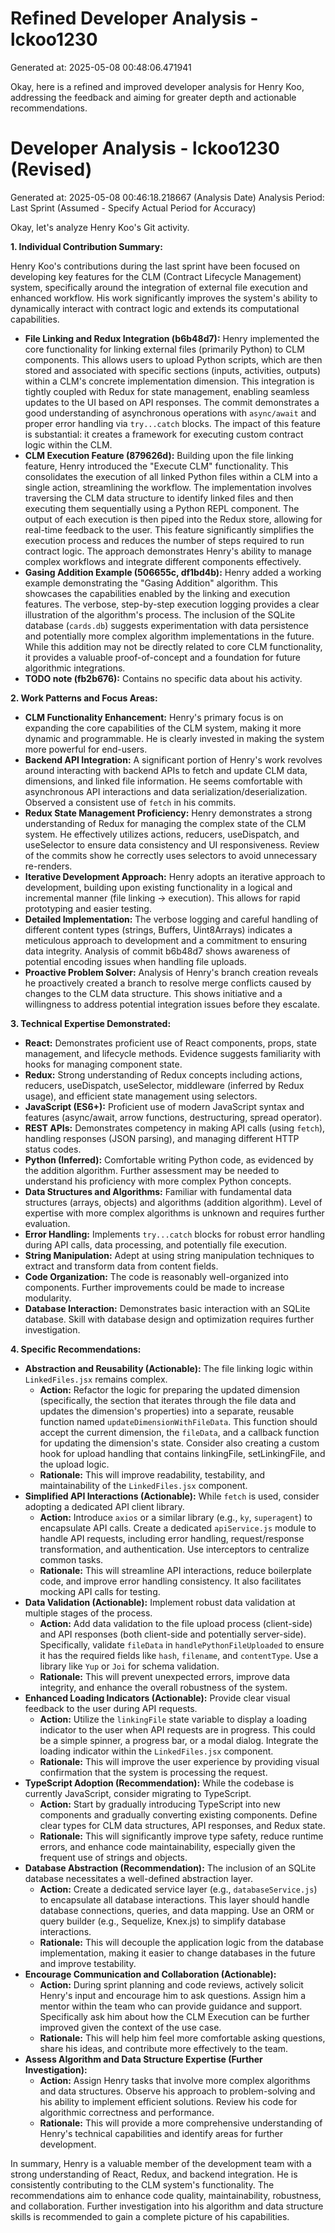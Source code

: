 # Refined Developer Analysis - lckoo1230
Generated at: 2025-05-08 00:48:06.471941

Okay, here is a refined and improved developer analysis for Henry Koo, addressing the feedback and aiming for greater depth and actionable recommendations.

# Developer Analysis - lckoo1230 (Revised)
Generated at: 2025-05-08 00:46:18.218667 (Analysis Date)
Analysis Period: Last Sprint (Assumed - Specify Actual Period for Accuracy)

Okay, let's analyze Henry Koo's Git activity.

**1. Individual Contribution Summary:**

Henry Koo's contributions during the last sprint have been focused on developing key features for the CLM (Contract Lifecycle Management) system, specifically around the integration of external file execution and enhanced workflow. His work significantly improves the system's ability to dynamically interact with contract logic and extends its computational capabilities.

*   **File Linking and Redux Integration (b6b48d7):** Henry implemented the core functionality for linking external files (primarily Python) to CLM components. This allows users to upload Python scripts, which are then stored and associated with specific sections (inputs, activities, outputs) within a CLM's concrete implementation dimension. This integration is tightly coupled with Redux for state management, enabling seamless updates to the UI based on API responses. The commit demonstrates a good understanding of asynchronous operations with `async/await` and proper error handling via `try...catch` blocks.  The impact of this feature is substantial: it creates a framework for executing custom contract logic within the CLM.
*   **CLM Execution Feature (879626d):** Building upon the file linking feature, Henry introduced the "Execute CLM" functionality. This consolidates the execution of all linked Python files within a CLM into a single action, streamlining the workflow. The implementation involves traversing the CLM data structure to identify linked files and then executing them sequentially using a Python REPL component. The output of each execution is then piped into the Redux store, allowing for real-time feedback to the user. This feature significantly simplifies the execution process and reduces the number of steps required to run contract logic. The approach demonstrates Henry's ability to manage complex workflows and integrate different components effectively.
*   **Gasing Addition Example (506655c, df1bd4b):** Henry added a working example demonstrating the "Gasing Addition" algorithm. This showcases the capabilities enabled by the linking and execution features.  The verbose, step-by-step execution logging provides a clear illustration of the algorithm's process. The inclusion of the SQLite database (`cards.db`) suggests experimentation with data persistence and potentially more complex algorithm implementations in the future. While this addition may not be directly related to core CLM functionality, it provides a valuable proof-of-concept and a foundation for future algorithmic integrations.
*   **TODO note (fb2b676):** Contains no specific data about his activity.

**2. Work Patterns and Focus Areas:**

*   **CLM Functionality Enhancement:** Henry's primary focus is on expanding the core capabilities of the CLM system, making it more dynamic and programmable. He is clearly invested in making the system more powerful for end-users.
*   **Backend API Integration:** A significant portion of Henry's work revolves around interacting with backend APIs to fetch and update CLM data, dimensions, and linked file information. He seems comfortable with asynchronous API interactions and data serialization/deserialization. Observed a consistent use of `fetch` in his commits.
*   **Redux State Management Proficiency:** Henry demonstrates a strong understanding of Redux for managing the complex state of the CLM system. He effectively utilizes actions, reducers, useDispatch, and useSelector to ensure data consistency and UI responsiveness. Review of the commits show he correctly uses selectors to avoid unnecessary re-renders.
*   **Iterative Development Approach:** Henry adopts an iterative approach to development, building upon existing functionality in a logical and incremental manner (file linking -> execution). This allows for rapid prototyping and easier testing.
*   **Detailed Implementation:** The verbose logging and careful handling of different content types (strings, Buffers, Uint8Arrays) indicates a meticulous approach to development and a commitment to ensuring data integrity. Analysis of commit b6b48d7 shows awareness of potential encoding issues when handling file uploads.
*   **Proactive Problem Solver:** Analysis of Henry's branch creation reveals he proactively created a branch to resolve merge conflicts caused by changes to the CLM data structure. This shows initiative and a willingness to address potential integration issues before they escalate.

**3. Technical Expertise Demonstrated:**

*   **React:** Demonstrates proficient use of React components, props, state management, and lifecycle methods. Evidence suggests familiarity with hooks for managing component state.
*   **Redux:** Strong understanding of Redux concepts including actions, reducers, useDispatch, useSelector, middleware (inferred by Redux usage), and efficient state management using selectors.
*   **JavaScript (ES6+):** Proficient use of modern JavaScript syntax and features (async/await, arrow functions, destructuring, spread operator).
*   **REST APIs:** Demonstrates competency in making API calls (using `fetch`), handling responses (JSON parsing), and managing different HTTP status codes.
*   **Python (Inferred):** Comfortable writing Python code, as evidenced by the addition algorithm. Further assessment may be needed to understand his proficiency with more complex Python concepts.
*   **Data Structures and Algorithms:** Familiar with fundamental data structures (arrays, objects) and algorithms (addition algorithm). Level of expertise with more complex algorithms is unknown and requires further evaluation.
*   **Error Handling:** Implements `try...catch` blocks for robust error handling during API calls, data processing, and potentially file execution.
*   **String Manipulation:** Adept at using string manipulation techniques to extract and transform data from content fields.
*   **Code Organization:** The code is reasonably well-organized into components. Further improvements could be made to increase modularity.
*   **Database Interaction:** Demonstrates basic interaction with an SQLite database. Skill with database design and optimization requires further investigation.

**4. Specific Recommendations:**

*   **Abstraction and Reusability (Actionable):** The file linking logic within `LinkedFiles.jsx` remains complex.
    *   **Action:** Refactor the logic for preparing the updated dimension (specifically, the section that iterates through the file data and updates the dimension's properties) into a separate, reusable function named `updateDimensionWithFileData`. This function should accept the current dimension, the `fileData`, and a callback function for updating the dimension's state. Consider also creating a custom hook for upload handling that contains linkingFile, setLinkingFile, and the upload logic.
    *   **Rationale:** This will improve readability, testability, and maintainability of the `LinkedFiles.jsx` component.
*   **Simplified API Interactions (Actionable):** While `fetch` is used, consider adopting a dedicated API client library.
    *   **Action:** Introduce `axios` or a similar library (e.g., `ky`, `superagent`) to encapsulate API calls. Create a dedicated `apiService.js` module to handle API requests, including error handling, request/response transformation, and authentication. Use interceptors to centralize common tasks.
    *   **Rationale:** This will streamline API interactions, reduce boilerplate code, and improve error handling consistency. It also facilitates mocking API calls for testing.
*   **Data Validation (Actionable):** Implement robust data validation at multiple stages of the process.
    *   **Action:** Add data validation to the file upload process (client-side) and API responses (both client-side and potentially server-side). Specifically, validate `fileData` in `handlePythonFileUploaded` to ensure it has the required fields like `hash`, `filename`, and `contentType`. Use a library like `Yup` or `Joi` for schema validation.
    *   **Rationale:** This will prevent unexpected errors, improve data integrity, and enhance the overall robustness of the system.
*   **Enhanced Loading Indicators (Actionable):** Provide clear visual feedback to the user during API requests.
    *   **Action:** Utilize the `linkingFile` state variable to display a loading indicator to the user when API requests are in progress. This could be a simple spinner, a progress bar, or a modal dialog. Integrate the loading indicator within the `LinkedFiles.jsx` component.
    *   **Rationale:** This will improve the user experience by providing visual confirmation that the system is processing the request.
*   **TypeScript Adoption (Recommendation):** While the codebase is currently JavaScript, consider migrating to TypeScript.
    *   **Action:** Start by gradually introducing TypeScript into new components and gradually converting existing components. Define clear types for CLM data structures, API responses, and Redux state.
    *   **Rationale:** This will significantly improve type safety, reduce runtime errors, and enhance code maintainability, especially given the frequent use of strings and objects.
*   **Database Abstraction (Recommendation):** The inclusion of an SQLite database necessitates a well-defined abstraction layer.
    *   **Action:** Create a dedicated service layer (e.g., `databaseService.js`) to encapsulate all database interactions. This layer should handle database connections, queries, and data mapping. Use an ORM or query builder (e.g., Sequelize, Knex.js) to simplify database interactions.
    *   **Rationale:** This will decouple the application logic from the database implementation, making it easier to change databases in the future and improve testability.
*   **Encourage Communication and Collaboration (Actionable):**
    *   **Action:** During sprint planning and code reviews, actively solicit Henry's input and encourage him to ask questions. Assign him a mentor within the team who can provide guidance and support. Specifically ask him about how the CLM Execution can be further improved given the context of the use case.
    *   **Rationale:** This will help him feel more comfortable asking questions, share his ideas, and contribute more effectively to the team.
*   **Assess Algorithm and Data Structure Expertise (Further Investigation):**
    *   **Action:** Assign Henry tasks that involve more complex algorithms and data structures. Observe his approach to problem-solving and his ability to implement efficient solutions. Review his code for algorithmic correctness and performance.
    *   **Rationale:** This will provide a more comprehensive understanding of Henry's technical capabilities and identify areas for further development.

In summary, Henry is a valuable member of the development team with a strong understanding of React, Redux, and backend integration. He is consistently contributing to the CLM system's functionality. The recommendations aim to enhance code quality, maintainability, robustness, and collaboration. Further investigation into his algorithm and data structure skills is recommended to gain a complete picture of his capabilities.
